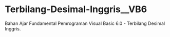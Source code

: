 # Terbilang-Desimal-Inggris__VB6
Bahan Ajar Fundamental Pemrograman Visual Basic 6.0 - Terbilang Desimal Inggris.
